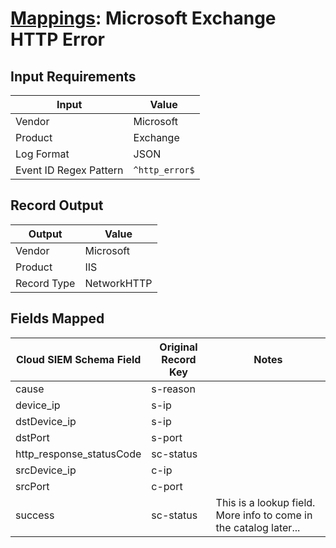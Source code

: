 # [Mappings](README.md): Microsoft Exchange HTTP Error

## Input Requirements

|Input|Value|
|-----|-----|
|Vendor|Microsoft|
|Product|Exchange|
|Log Format|JSON|
|Event ID Regex Pattern|`^http_error$`|

## Record Output

|Output|Value|
|------|-----|
|Vendor|Microsoft|
|Product|IIS|
|Record Type|NetworkHTTP|

## Fields Mapped

|Cloud SIEM Schema Field|Original Record Key|Notes|
|-----------------------|-------------------|-----|
|cause|s-reason||
|device_ip|s-ip||
|dstDevice_ip|s-ip||
|dstPort|s-port||
|http_response_statusCode|sc-status||
|srcDevice_ip|c-ip||
|srcPort|c-port||
|success|sc-status|This is a lookup field. More info to come in the catalog later...|

